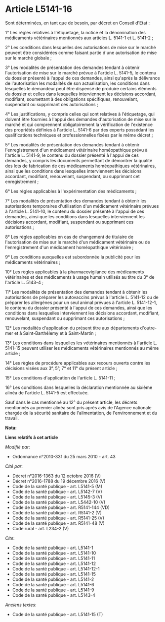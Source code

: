 # Article L5141-16

Sont déterminées, en tant que de besoin, par décret en Conseil d'Etat : 

1° Les règles relatives à l'étiquetage, la notice et la dénomination des médicaments vétérinaires mentionnés aux articles L.
5141-1 et L. 5141-2 ; 

2° Les conditions dans lesquelles des autorisations de mise sur le marché peuvent être considérées comme faisant partie d'une
autorisation de mise sur le marché globale ; 

3° Les modalités de présentation des demandes tendant à obtenir l'autorisation de mise sur le marché prévue à l'article L.
5141-5, le contenu du dossier présenté à l'appui de ces demandes, ainsi qu'après la délivrance de l'autorisation les
modalités de son actualisation, les conditions dans lesquelles le demandeur peut être dispensé de produire certains éléments
du dossier et celles dans lesquelles interviennent les décisions accordant, modifiant, soumettant à des obligations
spécifiques, renouvelant, suspendant ou supprimant ces autorisations ; 

4° Les justifications, y compris celles qui sont relatives à l'étiquetage, qui doivent être fournies à l'appui des demandes
d'autorisation de mise sur le marché et qui comprennent obligatoirement la vérification de l'existence des propriétés
définies à l'article L. 5141-6 par des experts possédant les qualifications techniques et professionnelles fixées par le même
décret ; 

5° Les modalités de présentation des demandes tendant à obtenir l'enregistrement d'un médicament vétérinaire homéopathique
prévu à l'article L. 5141-9, le contenu du dossier présenté à l'appui de ces demandes, y compris les documents permettant de
démontrer la qualité des lots de fabrication de ces médicaments homéopathiques vétérinaires, ainsi que les conditions dans
lesquelles interviennent les décisions accordant, modifiant, renouvelant, suspendant, ou supprimant cet enregistrement ; 

6° Les règles applicables à l'expérimentation des médicaments ; 

7° Les modalités de présentation des demandes tendant à obtenir les autorisations temporaires d'utilisation d'un médicament
vétérinaire prévues à l'article L. 5141-10, le contenu du dossier présenté à l'appui de ces demandes, ainsi que les
conditions dans lesquelles interviennent les décisions accordant, modifiant, suspendant ou supprimant ces autorisations ; 

8° Les règles applicables en cas de changement de titulaire de l'autorisation de mise sur le marché d'un médicament
vétérinaire ou de l'enregistrement d'un médicament homéopathique vétérinaire ; 

9° Les conditions auxquelles est subordonnée la publicité pour les médicaments vétérinaires ; 

10° Les règles applicables à la pharmacovigilance des médicaments vétérinaires et des médicaments à usage humain utilisés au
titre du 3° de l'article L. 5143-4 ; 

11° Les modalités de présentation des demandes tendant à obtenir les autorisations de préparer les autovaccins prévus à
l'article L. 5141-12 ou de préparer les allergènes pour un seul animal prévues à l'article L. 5141-12-1, le contenu du
dossier présenté à l'appui de ces demandes, ainsi que les conditions dans lesquelles interviennent les décisions accordant,
modifiant, renouvelant, suspendant ou supprimant ces autorisations ; 

12° Les modalités d'application du présent titre aux départements d'outre-mer et à Saint-Barthélemy et à Saint-Martin ;

13° Les conditions dans lesquelles les vétérinaires mentionnés à l'article L. 5141-15 peuvent utiliser les médicaments
vétérinaires mentionnés au même article ; 

14° Les règles de procédure applicables aux recours ouverts contre les décisions visées aux 3°, 5°, 7° et 11° du présent
article ; 

15° Les conditions d'application de l'article L. 5141-11 ; 

16° Les conditions dans lesquelles la déclaration mentionnée au sixième alinéa de l'article L. 5141-5 est effectuée. 

Sauf dans le cas mentionné au 12° du présent article, les décrets mentionnés au premier alinéa sont pris après avis de
l'Agence nationale chargée de la sécurité sanitaire de l'alimentation, de l'environnement et du travail.

**Nota:**



**Liens relatifs à cet article**

_Modifié par_:

  - Ordonnance n°2010-331 du 25 mars 2010 - art. 43

_Cité par_:

  - Décret n°2016-1363 du 12 octobre 2016 (V)
  - Décret n°2016-1788 du 19 décembre 2016 (V)
  - Code de la santé publique - art. L5141-5 (M)
  - Code de la santé publique - art. L5142-7 (V)
  - Code de la santé publique - art. L5145-3 (V)
  - Code de la santé publique - art. L5442-10 (V)
  - Code de la santé publique - art. R5141-144 (VD)
  - Code de la santé publique - art. R5141-2 (V)
  - Code de la santé publique - art. R5141-25 (V)
  - Code de la santé publique - art. R5141-48 (V)
  - Code rural - art. L234-2 (V)

_Cite_:

  - Code de la santé publique - art. L5141-1
  - Code de la santé publique - art. L5141-10
  - Code de la santé publique - art. L5141-11
  - Code de la santé publique - art. L5141-12
  - Code de la santé publique - art. L5141-12-1
  - Code de la santé publique - art. L5141-15
  - Code de la santé publique - art. L5141-2
  - Code de la santé publique - art. L5141-6
  - Code de la santé publique - art. L5141-9
  - Code de la santé publique - art. L5143-4

_Anciens textes_:

  - Code de la santé publique - art. L5141-15 (T)
